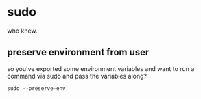 # sudo

who knew.

## preserve environment from user

so you've exported some environment variables and want to run a command via sudo and pass the variables along?

```
sudo --preserve-env
```
